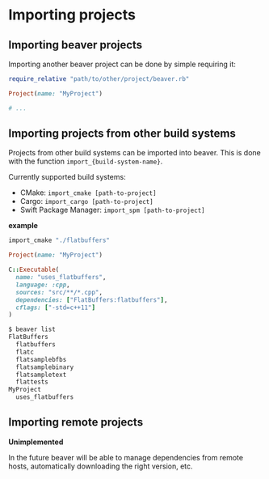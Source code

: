 # Importing projects

## Importing beaver projects

Importing another beaver project can be done by simple requiring it:

```ruby
require_relative "path/to/other/project/beaver.rb"

Project(name: "MyProject")

# ...
```

## Importing projects from other build systems

Projects from other build systems can be imported into beaver. This is done with
the function `import_{build-system-name}`.

Currently supported build systems:
- CMake: `import_cmake [path-to-project]`
- Cargo: `import_cargo [path-to-project]`
- Swift Package Manager: `import_spm [path-to-project]`

**example**
```ruby
import_cmake "./flatbuffers"

Project(name: "MyProject")

C::Executable(
  name: "uses_flatbuffers",
  language: :cpp,
  sources: "src/**/*.cpp",
  dependencies: ["FlatBuffers:flatbuffers"],
  cflags: ["-std=c++11"]
)
```

```sh
$ beaver list
FlatBuffers
  flatbuffers
  flatc
  flatsamplebfbs
  flatsamplebinary
  flatsampletext
  flattests
MyProject
  uses_flatbuffers
```

## Importing remote projects

**Unimplemented**

In the future beaver will be able to manage dependencies from remote hosts,
automatically downloading the right version, etc.
